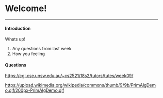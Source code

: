 # Welcome!
---

#### Introduction

Whats up!

1. Any questions from last week
2. How you feeling

#### Questions

https://cgi.cse.unsw.edu.au/~cs2521/18s2/tutors/tutes/week09/

https://upload.wikimedia.org/wikipedia/commons/thumb/9/9b/PrimAlgDemo.gif/200px-PrimAlgDemo.gif
